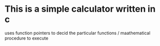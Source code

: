 # This is a simple calculator written in c
uses function pointers to decid the particular functions / maathematical procedure 
to execute

